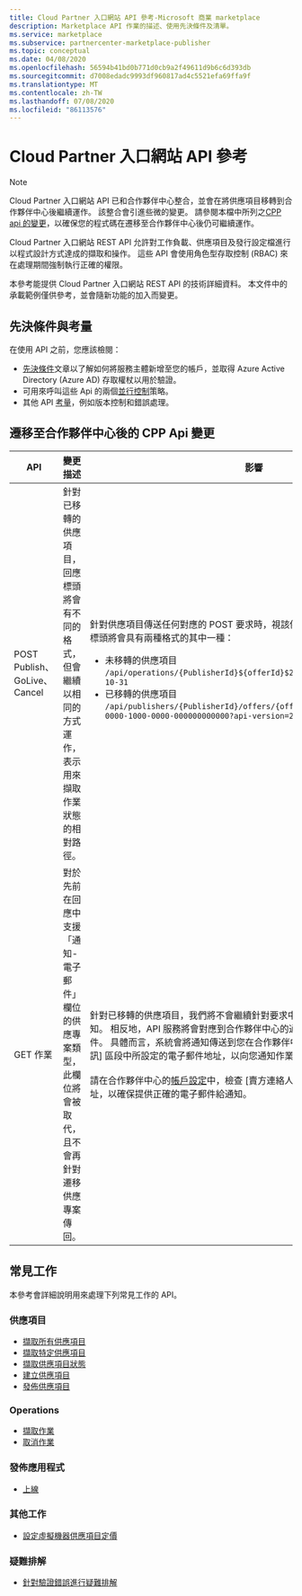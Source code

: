 ```yaml
---
title: Cloud Partner 入口網站 API 參考-Microsoft 商業 marketplace
description: Marketplace API 作業的描述、使用先決條件及清單。
ms.service: marketplace
ms.subservice: partnercenter-marketplace-publisher
ms.topic: conceptual
ms.date: 04/08/2020
ms.openlocfilehash: 56594b41bd0b771d0cb9a2f49611d9b6c6d393db
ms.sourcegitcommit: d7008edadc9993df960817ad4c5521efa69ffa9f
ms.translationtype: MT
ms.contentlocale: zh-TW
ms.lasthandoff: 07/08/2020
ms.locfileid: "86113576"
---
```

# <a name="cloud-partner-portal-api-reference"></a>Cloud Partner 入口網站 API 參考

> [!NOTE]
> Cloud Partner 入口網站 API 已和合作夥伴中心整合，並會在將供應項目移轉到合作夥伴中心後繼續運作。 該整合會引進些微的變更。 請參閱本檔中所列之[CPP api 的變更](#changes-to-cpp-apis-after-the-migration-to-partner-center)，以確保您的程式碼在遷移至合作夥伴中心後仍可繼續運作。

Cloud Partner 入口網站 REST API 允許對工作負載、供應項目及發行設定檔進行以程式設計方式達成的擷取和操作。 這些 API 會使用角色型存取控制 (RBAC) 來在處理期間強制執行正確的權限。

本參考能提供 Cloud Partner 入口網站 REST API 的技術詳細資料。 本文件中的承載範例僅供參考，並會隨新功能的加入而變更。

## <a name="prerequisites-and-considerations"></a>先決條件與考量

在使用 API 之前，您應該檢閱：

- [先決條件](./cloud-partner-portal-api-prerequisites.md)文章以了解如何將服務主體新增至您的帳戶，並取得 Azure Active Directory (Azure AD) 存取權杖以用於驗證。
- 可用來呼叫這些 Api 的兩個[並行控制](./cloud-partner-portal-api-concurrency-control.md)策略。
- 其他 API [考量](./cloud-partner-portal-api-considerations.md)，例如版本控制和錯誤處理。

## <a name="changes-to-cpp-apis-after-the-migration-to-partner-center"></a>遷移至合作夥伴中心後的 CPP Api 變更

| **API** | **變更描述** | **影響** |
| ------- | ---------------------- | ---------- |
| POST Publish、GoLive、Cancel | 針對已移轉的供應項目，回應標頭將會有不同的格式，但會繼續以相同的方式運作，表示用來擷取作業狀態的相對路徑。 | 針對供應項目傳送任何對應的 POST 要求時，視該供應項目的移轉狀態而定，位置標頭將會具有兩種格式的其中一種：<ul><li>未移轉的供應項目<br>`/api/operations/{PublisherId}${offerId}$2$preview?api-version=2017-10-31`</li><li>已移轉的供應項目<br>`/api/publishers/{PublisherId}/offers/{offereId}/operations/408a4835-0000-1000-0000-000000000000?api-version=2017-10-31`</li> |
| GET 作業 | 對於先前在回應中支援「通知-電子郵件」欄位的供應專案類型，此欄位將會被取代，且不會再針對遷移供應專案傳回。 | 針對已移轉的供應項目，我們將不會繼續針對要求中所指定的電子郵件清單傳送通知。 相反地，API 服務將會對應到合作夥伴中心的通知電子郵件程序以傳送電子郵件。 具體而言，系統會將通知傳送到您在合作夥伴中心 [帳戶設定] 的 [賣方連絡資訊] 區段中所設定的電子郵件地址，以向您通知作業進度。<br><br>請在合作夥伴中心的[帳戶設定](https://partner.microsoft.com/dashboard/account/management)中，檢查 [賣方連絡人資訊] 區段中設定的電子郵件地址，以確保提供正確的電子郵件給通知。  |

## <a name="common-tasks"></a>常見工作

本參考會詳細說明用來處理下列常見工作的 API。

### <a name="offers"></a>供應項目

- [擷取所有供應項目](./cloud-partner-portal-api-retrieve-offers.md)
- [擷取特定供應項目](./cloud-partner-portal-api-retrieve-specific-offer.md)
- [擷取供應項目狀態](./cloud-partner-portal-api-retrieve-offer-status.md)
- [建立供應項目](./cloud-partner-portal-api-creating-offer.md)
- [發佈供應項目](./cloud-partner-portal-api-publish-offer.md)

### <a name="operations"></a>Operations

- [擷取作業](./cloud-partner-portal-api-retrieve-operations.md)
- [取消作業](./cloud-partner-portal-api-cancel-operations.md)

### <a name="publish-an-app"></a>發佈應用程式

- [上線](./cloud-partner-portal-api-go-live.md)

### <a name="other-tasks"></a>其他工作

- [設定虛擬機器供應項目定價](./cloud-partner-portal-api-setting-price.md)

### <a name="troubleshooting"></a>疑難排解

- [針對驗證錯誤進行疑難排解](./cloud-partner-portal-api-troubleshooting-authentication-errors.md)
